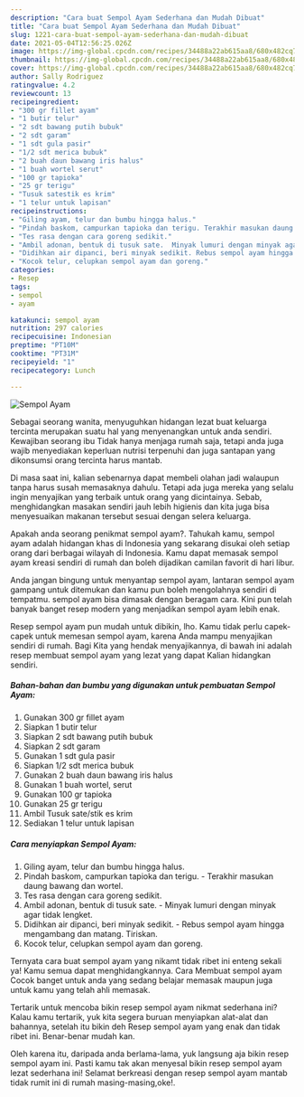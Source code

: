 ```yaml
---
description: "Cara buat Sempol Ayam Sederhana dan Mudah Dibuat"
title: "Cara buat Sempol Ayam Sederhana dan Mudah Dibuat"
slug: 1221-cara-buat-sempol-ayam-sederhana-dan-mudah-dibuat
date: 2021-05-04T12:56:25.026Z
image: https://img-global.cpcdn.com/recipes/34488a22ab615aa8/680x482cq70/sempol-ayam-foto-resep-utama.jpg
thumbnail: https://img-global.cpcdn.com/recipes/34488a22ab615aa8/680x482cq70/sempol-ayam-foto-resep-utama.jpg
cover: https://img-global.cpcdn.com/recipes/34488a22ab615aa8/680x482cq70/sempol-ayam-foto-resep-utama.jpg
author: Sally Rodriguez
ratingvalue: 4.2
reviewcount: 13
recipeingredient:
- "300 gr fillet ayam"
- "1 butir telur"
- "2 sdt bawang putih bubuk"
- "2 sdt garam"
- "1 sdt gula pasir"
- "1/2 sdt merica bubuk"
- "2 buah daun bawang iris halus"
- "1 buah wortel serut"
- "100 gr tapioka"
- "25 gr terigu"
- "Tusuk satestik es krim"
- "1 telur untuk lapisan"
recipeinstructions:
- "Giling ayam, telur dan bumbu hingga halus."
- "Pindah baskom, campurkan tapioka dan terigu. Terakhir masukan daung bawang dan wortel."
- "Tes rasa dengan cara goreng sedikit."
- "Ambil adonan, bentuk di tusuk sate.  Minyak lumuri dengan minyak agar tidak lengket."
- "Didihkan air dipanci, beri minyak sedikit. Rebus sempol ayam hingga mengambang dan matang. Tiriskan."
- "Kocok telur, celupkan sempol ayam dan goreng."
categories:
- Resep
tags:
- sempol
- ayam

katakunci: sempol ayam 
nutrition: 297 calories
recipecuisine: Indonesian
preptime: "PT10M"
cooktime: "PT31M"
recipeyield: "1"
recipecategory: Lunch

---
```



![Sempol Ayam](https://img-global.cpcdn.com/recipes/34488a22ab615aa8/680x482cq70/sempol-ayam-foto-resep-utama.jpg)

Sebagai seorang wanita, menyuguhkan hidangan lezat buat keluarga tercinta merupakan suatu hal yang menyenangkan untuk anda sendiri. Kewajiban seorang ibu Tidak hanya menjaga rumah saja, tetapi anda juga wajib menyediakan keperluan nutrisi terpenuhi dan juga santapan yang dikonsumsi orang tercinta harus mantab.

Di masa  saat ini, kalian sebenarnya dapat membeli olahan jadi walaupun tanpa harus susah memasaknya dahulu. Tetapi ada juga mereka yang selalu ingin menyajikan yang terbaik untuk orang yang dicintainya. Sebab, menghidangkan masakan sendiri jauh lebih higienis dan kita juga bisa menyesuaikan makanan tersebut sesuai dengan selera keluarga. 



Apakah anda seorang penikmat sempol ayam?. Tahukah kamu, sempol ayam adalah hidangan khas di Indonesia yang sekarang disukai oleh setiap orang dari berbagai wilayah di Indonesia. Kamu dapat memasak sempol ayam kreasi sendiri di rumah dan boleh dijadikan camilan favorit di hari libur.

Anda jangan bingung untuk menyantap sempol ayam, lantaran sempol ayam gampang untuk ditemukan dan kamu pun boleh mengolahnya sendiri di tempatmu. sempol ayam bisa dimasak dengan beragam cara. Kini pun telah banyak banget resep modern yang menjadikan sempol ayam lebih enak.

Resep sempol ayam pun mudah untuk dibikin, lho. Kamu tidak perlu capek-capek untuk memesan sempol ayam, karena Anda mampu menyajikan sendiri di rumah. Bagi Kita yang hendak menyajikannya, di bawah ini adalah resep membuat sempol ayam yang lezat yang dapat Kalian hidangkan sendiri.

<!--inarticleads1-->

##### Bahan-bahan dan bumbu yang digunakan untuk pembuatan Sempol Ayam:

1. Gunakan 300 gr fillet ayam
1. Siapkan 1 butir telur
1. Siapkan 2 sdt bawang putih bubuk
1. Siapkan 2 sdt garam
1. Gunakan 1 sdt gula pasir
1. Siapkan 1/2 sdt merica bubuk
1. Gunakan 2 buah daun bawang iris halus
1. Gunakan 1 buah wortel, serut
1. Gunakan 100 gr tapioka
1. Gunakan 25 gr terigu
1. Ambil Tusuk sate/stik es krim
1. Sediakan 1 telur untuk lapisan




<!--inarticleads2-->

##### Cara menyiapkan Sempol Ayam:

1. Giling ayam, telur dan bumbu hingga halus.
1. Pindah baskom, campurkan tapioka dan terigu. - Terakhir masukan daung bawang dan wortel.
1. Tes rasa dengan cara goreng sedikit.
1. Ambil adonan, bentuk di tusuk sate.  - Minyak lumuri dengan minyak agar tidak lengket.
1. Didihkan air dipanci, beri minyak sedikit. - Rebus sempol ayam hingga mengambang dan matang. Tiriskan.
1. Kocok telur, celupkan sempol ayam dan goreng.




Ternyata cara buat sempol ayam yang nikamt tidak ribet ini enteng sekali ya! Kamu semua dapat menghidangkannya. Cara Membuat sempol ayam Cocok banget untuk anda yang sedang belajar memasak maupun juga untuk kamu yang telah ahli memasak.

Tertarik untuk mencoba bikin resep sempol ayam nikmat sederhana ini? Kalau kamu tertarik, yuk kita segera buruan menyiapkan alat-alat dan bahannya, setelah itu bikin deh Resep sempol ayam yang enak dan tidak ribet ini. Benar-benar mudah kan. 

Oleh karena itu, daripada anda berlama-lama, yuk langsung aja bikin resep sempol ayam ini. Pasti kamu tak akan menyesal bikin resep sempol ayam lezat sederhana ini! Selamat berkreasi dengan resep sempol ayam mantab tidak rumit ini di rumah masing-masing,oke!.

